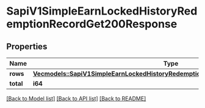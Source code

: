 # SapiV1SimpleEarnLockedHistoryRedemptionRecordGet200Response

## Properties

Name | Type | Description | Notes
------------ | ------------- | ------------- | -------------
**rows** | [**Vec<models::SapiV1SimpleEarnLockedHistoryRedemptionRecordGet200ResponseRowsInner>**](_sapi_v1_simple_earn_locked_history_redemptionRecord_get_200_response_rows_inner.md) |  | 
**total** | **i64** |  | 

[[Back to Model list]](../README.md#documentation-for-models) [[Back to API list]](../README.md#documentation-for-api-endpoints) [[Back to README]](../README.md)


